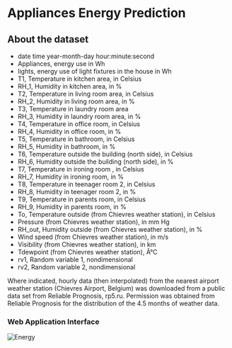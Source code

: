 # Appliances Energy Prediction
## About the dataset
* date time year-month-day hour:minute:second
* Appliances, energy use in Wh
* lights, energy use of light fixtures in the house in Wh
* T1, Temperature in kitchen area, in Celsius
* RH_1, Humidity in kitchen area, in %
* T2, Temperature in living room area, in Celsius
* RH_2, Humidity in living room area, in %
* T3, Temperature in laundry room area
* RH_3, Humidity in laundry room area, in %
* T4, Temperature in office room, in Celsius
* RH_4, Humidity in office room, in %
* T5, Temperature in bathroom, in Celsius
* RH_5, Humidity in bathroom, in %
* T6, Temperature outside the building (north side), in Celsius
* RH_6, Humidity outside the building (north side), in %
* T7, Temperature in ironing room , in Celsius
* RH_7, Humidity in ironing room, in %
* T8, Temperature in teenager room 2, in Celsius
* RH_8, Humidity in teenager room 2, in %
* T9, Temperature in parents room, in Celsius
* RH_9, Humidity in parents room, in %
* To, Temperature outside (from Chievres weather station), in Celsius
* Pressure (from Chievres weather station), in mm Hg
* RH_out, Humidity outside (from Chievres weather station), in %
* Wind speed (from Chievres weather station), in m/s
* Visibility (from Chievres weather station), in km
* Tdewpoint (from Chievres weather station), Â°C
* rv1, Random variable 1, nondimensional
* rv2, Random variable 2, nondimensional

Where indicated, hourly data (then interpolated) from the nearest airport weather station (Chievres Airport, Belgium) was downloaded from a public data set from Reliable Prognosis, rp5.ru. Permission was obtained from Reliable Prognosis for the distribution of the 4.5 months of weather data.

### Web Application Interface
![Energy](https://user-images.githubusercontent.com/66309302/220941920-9a3adec8-58a9-4988-8568-f75b8c5484cf.PNG)
